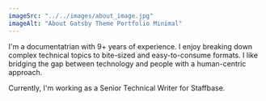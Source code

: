 ```yaml
---
imageSrc: "../../images/about_image.jpg"
imageAlt: "About Gatsby Theme Portfolio Minimal"
---
```


I'm a documentatrian with 9+ years of experience. I enjoy breaking down complex technical topics to bite-sized and easy-to-consume formats. I like bridging the gap between technology and people with a human-centric approach.

Currently, I'm working as a Senior Technical Writer for Staffbase.
